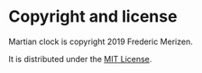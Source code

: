 # Copyright and license
Martian clock is copyright 2019 Frederic Merizen.

It is distributed under the [MIT License](LICENSE).
